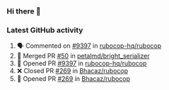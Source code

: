 ### Hi there 👋


### Latest GitHub activity
<!--START_SECTION:activity-->
1. 🗣 Commented on [#9397](https://github.com/rubocop-hq/rubocop/issues/9397) in [rubocop-hq/rubocop](https://github.com/rubocop-hq/rubocop)
2. 🎉 Merged PR [#50](https://github.com/petalmd/bright_serializer/pull/50) in [petalmd/bright_serializer](https://github.com/petalmd/bright_serializer)
3. 💪 Opened PR [#9397](https://github.com/rubocop-hq/rubocop/pull/9397) in [rubocop-hq/rubocop](https://github.com/rubocop-hq/rubocop)
4. ❌ Closed PR [#269](https://github.com/Bhacaz/rubocop/pull/269) in [Bhacaz/rubocop](https://github.com/Bhacaz/rubocop)
5. 💪 Opened PR [#269](https://github.com/Bhacaz/rubocop/pull/269) in [Bhacaz/rubocop](https://github.com/Bhacaz/rubocop)
<!--END_SECTION:activity-->

<!--
**Bhacaz/bhacaz** is a ✨ _special_ ✨ repository because its `README.md` (this file) appears on your GitHub profile.

Here are some ideas to get you started:

- 🔭 I’m currently working on ...
- 🌱 I’m currently learning ...
- 👯 I’m looking to collaborate on ...
- 🤔 I’m looking for help with ...
- 💬 Ask me about ...
- 📫 How to reach me: ...
- 😄 Pronouns: ...
- ⚡ Fun fact: ...
-->
